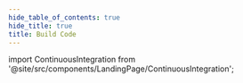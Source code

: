 ```yaml
---
hide_table_of_contents: true
hide_title: true
title: Build Code
---
```


<!-- # Build Code -->

<!-- Custom component -->

import ContinuousIntegration from '@site/src/components/LandingPage/ContinuousIntegration';

<ContinuousIntegration />
